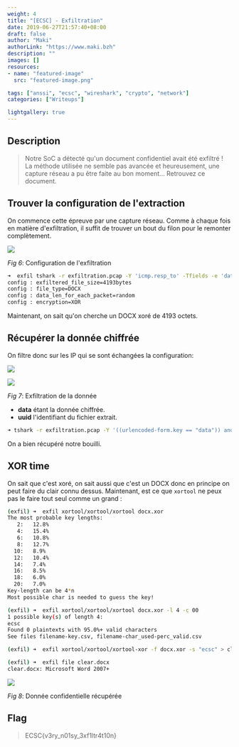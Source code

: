 ```yaml
---
weight: 4
title: "[ECSC] - Exfiltration"
date: 2019-06-27T21:57:40+08:00
draft: false
author: "Maki"
authorLink: "https://www.maki.bzh"
description: ""
images: []
resources:
- name: "featured-image"
  src: "featured-image.png"

tags: ["anssi", "ecsc", "wireshark", "crypto", "network"]
categories: ["Writeups"]

lightgallery: true
---
```


## Description

> Notre SoC a détecté qu'un document confidentiel avait été exfiltré ! La méthode utilisée ne semble pas avancée et heureusement, une capture réseau a pu être faite au bon moment... Retrouvez ce document.

## Trouver la configuration de l'extraction

On commence cette épreuve par une capture réseau. Comme à chaque fois en matière d'exfiltration, il suffit de trouver un bout du filon pour le remonter complètement.



![](https://i.imgur.com/LKv4Fsv.png)

_Fig 6_: Configuration de l'exfiltration



```bash
➜  exfil tshark -r exfiltration.pcap -Y 'icmp.resp_to' -Tfields -e 'data.data' | xxd -r -p
config : exfiltered_file_size=4193bytes
config : file_type=DOCX
config : data_len_for_each_packet=random
config : encryption=XOR
```

Maintenant, on sait qu'on cherche un DOCX xoré de 4193 octets.

## Récupérer la donnée chiffrée

On filtre donc sur les IP qui se sont échangées la configuration:



![](https://i.imgur.com/ijTPbSF.png)

![](https://i.imgur.com/QVlsLv5.png)

_Fig 7_: Exfiltration de la donnée



* __data__ étant la donnée chiffrée.
* __uuid__ l'identifiant du fichier extrait.

```bash
➜ tshark -r exfiltration.pcap -Y '((urlencoded-form.key == "data")) and (ip.src == 192.168.1.26)' -Tfields -e 'urlencoded-form.value' | cut -d',' -f1 | tr -d ' \n' | xxd -r -p > docx.xor
```

On a bien récupéré notre bouilli.

## XOR time

On sait que c'est xoré, on sait aussi que c'est un DOCX donc en principe on peut faire du clair connu dessus. Maintenant, est ce que `xortool` ne peux pas le faire tout seul comme un grand :

```bash
(exfil) ➜  exfil xortool/xortool/xortool docx.xor
The most probable key lengths:
   2:   12.8%
   4:   15.4%
   6:   10.8%
   8:   12.7%
  10:   8.9%
  12:   10.4%
  14:   7.4%
  16:   8.5%
  18:   6.0%
  20:   7.0%
Key-length can be 4*n
Most possible char is needed to guess the key!

(exfil) ➜  exfil xortool/xortool/xortool docx.xor -l 4 -c 00
1 possible key(s) of length 4:
ecsc
Found 0 plaintexts with 95.0%+ valid characters
See files filename-key.csv, filename-char_used-perc_valid.csv

(exfil) ➜  exfil xortool/xortool/xortool-xor -f docx.xor -s "ecsc" > clear.docx

(exfil) ➜  exfil file clear.docx
clear.docx: Microsoft Word 2007+
```



![](https://i.imgur.com/UnXmAjV.png)

_Fig 8_: Donnée confidentielle récupérée



## Flag

> ECSC{v3ry_n01sy_3xf1ltr4t10n}